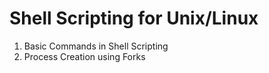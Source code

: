 # Shell Scripting for Unix/Linux

1. Basic Commands in Shell Scripting
2. Process Creation using Forks